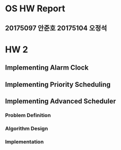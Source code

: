 # OS HW Report
## 20175097 안준호 20175104 오정석

# HW 2
## Implementing Alarm Clock

## Implementing Priority Scheduling

## Implementing Advanced Scheduler
### Problem Definition

### Algorithm Design

### Implementation
